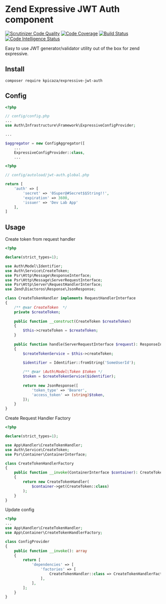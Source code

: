 # Zend Expressive JWT Auth component
[![Scrutinizer Code Quality](https://scrutinizer-ci.com/g/kpicaza/expressive-jwt/badges/quality-score.png?b=master)](https://scrutinizer-ci.com/g/kpicaza/expressive-jwt/?branch=master)
[![Code Coverage](https://scrutinizer-ci.com/g/kpicaza/expressive-jwt/badges/coverage.png?b=master)](https://scrutinizer-ci.com/g/kpicaza/expressive-jwt/?branch=master)
[![Build Status](https://scrutinizer-ci.com/g/kpicaza/expressive-jwt/badges/build.png?b=master)](https://scrutinizer-ci.com/g/kpicaza/expressive-jwt/build-status/master)
[![Code Intelligence Status](https://scrutinizer-ci.com/g/kpicaza/expressive-jwt/badges/code-intelligence.svg?b=master)](https://scrutinizer-ci.com/code-intelligence)

Easy to use JWT generator/validator utility out of the box for zend expressive.

## Install
````
composer require kpicaza/expressive-jwt-auth
````

## Config

```php
<?php

// config/config.php
...
use Auth\Infrastructure\Framework\ExpressiveConfigProvider;

...

$aggregator = new ConfigAggregator([
    ...
    ExpressiveConfigProvider::class,
    ...

```

```php
<?php

// config/autoload/jwt-auth.global.php

return [
    'auth' => [
        'secret' => '0Super@#Secret$$String!!',
        'expiration' => 3600,
        'issuer' => 'Dev Lab App'
    ],
]
```

## Usage

Create token from request handler

```php
<?php

declare(strict_types=1);

use Auth\Model\Identifier;
use Auth\Service\CreateToken;
use Psr\Http\Message\ResponseInterface;
use Psr\Http\Message\ServerRequestInterface;
use Psr\Http\Server\RequestHandlerInterface;
use Zend\Diactoros\Response\JsonResponse;

class CreateTokenHandler implements RequestHandlerInterface
{
    /** @var CreateToken  */
    private $createToken;
    
    public function __construct(CreateToken $createToken) 
    {
        $this->createToken = $createToken;
    }
    
    public function handle(ServerRequestInterface $request): ResponseInterface
    {
        $createTokenService = $this->createToken;
        
        $identifier = Identifier::fromString('SomeUserId');

        /** @var \Auth\Model\Token $token */
        $token = $createTokenService($identifier);
        
        return new JsonResponse([
            'token_type' => 'Bearer',
            'access_token' => (string)$token,
        ]);
    }
}

```

Create Request Handler Factory

```php
<?php

declare(strict_types=1);

use App\Handler\CreateTokenHandler;
use Auth\Service\CreateToken;
use Psr\Container\ContainerInterface;

class CreateTokenHandlerFactory
{
    public function __invoke(ContainerInterface $container): CreateTokenHandler
    {
        return new CreateTokenHandler(
            $container->get(CreateToken::class)
        );       
    }
}

```

Update config

```php
<?php
...
use App\Handler\CreateTokenHandler;
use App\Container\CreateTokenHandlerFactory;

class ConfigProvider
{
    public function __invoke(): array
    {
        return [
            'dependencies' => [
                'factories' => [
                    CreateTokenHandler::class => CreateTokenHandlerFactory::class,
                ],
            ],
        ];
    }
}
```
